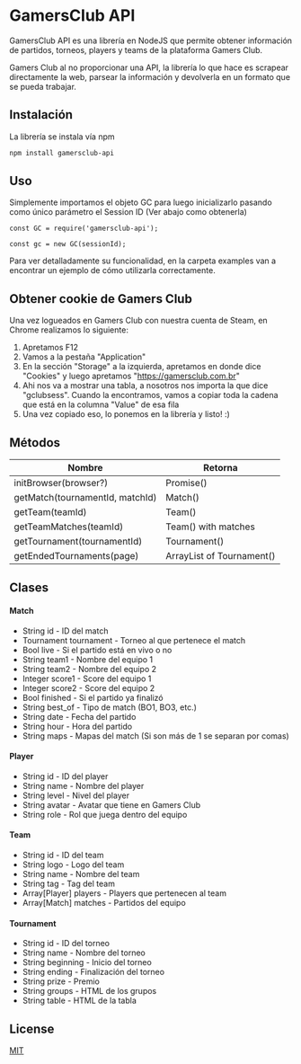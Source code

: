 # GamersClub API

GamersClub API es una librería en NodeJS que permite obtener información de partidos, torneos, players y teams de la plataforma Gamers Club.

Gamers Club al no proporcionar una API, la librería lo que hace es scrapear directamente la web, parsear la información y devolverla en un formato que se pueda trabajar.

## Instalación

La librería se instala vía npm

```bash
npm install gamersclub-api
```

## Uso

Simplemente importamos el objeto GC para luego inicializarlo pasando como único parámetro el Session ID (Ver abajo como obtenerla)

```
const GC = require('gamersclub-api');

const gc = new GC(sessionId);
```

Para ver detalladamente su funcionalidad, en la carpeta examples van a encontrar un ejemplo de cómo utilizarla correctamente.

## Obtener cookie de Gamers Club

Una vez logueados en Gamers Club con nuestra cuenta de Steam, en Chrome realizamos lo siguiente:

1. Apretamos F12
2. Vamos a la pestaña "Application"
3. En la sección "Storage" a la izquierda, apretamos en donde dice "Cookies" y luego apretamos "https://gamersclub.com.br"
4. Ahi nos va a mostrar una tabla, a nosotros nos importa la que dice "gclubsess". Cuando la encontramos, vamos a copiar toda la cadena que está en la columna "Value" de esa fila
5. Una vez copiado eso, lo ponemos en la librería y listo! :)

## Métodos

| Nombre | Retorna |
| ------ | ------ |
| initBrowser(browser?) | Promise() |
| getMatch(tournamentId, matchId) | Match() |
| getTeam(teamId) | Team() |
| getTeamMatches(teamId) | Team() with matches |
| getTournament(tournamentId) | Tournament() |
| getEndedTournaments(page) | ArrayList of Tournament() |


## Clases

#### Match

- String id - ID del match
- Tournament tournament - Torneo al que pertenece el match
- Bool live - Si el partido está en vivo o no
- String team1 - Nombre del equipo 1
- String team2 - Nombre del equipo 2
- Integer score1 - Score del equipo 1
- Integer score2 - Score del equipo 2
- Bool finished - Si el partido ya finalizó
- String best_of - Tipo de match (BO1, BO3, etc.)
- String date - Fecha del partido
- String hour - Hora del partido
- String maps - Mapas del match (Si son más de 1 se separan por comas)

#### Player

- String id - ID del player
- String name - Nombre del player
- String level - Nivel del player
- String avatar - Avatar que tiene en Gamers Club
- String role - Rol que juega dentro del equipo

#### Team

- String id - ID del team
- String logo - Logo del team
- String name - Nombre del team
- String tag - Tag del team
- Array[Player] players - Players que pertenecen al team
- Array[Match] matches - Partidos del equipo

#### Tournament

- String id - ID del torneo
- String name - Nombre del torneo
- String beginning - Inicio del torneo
- String ending - Finalización del torneo
- String prize - Premio
- String groups - HTML de los grupos
- String table - HTML de la tabla

## License
[MIT](https://choosealicense.com/licenses/mit/)
